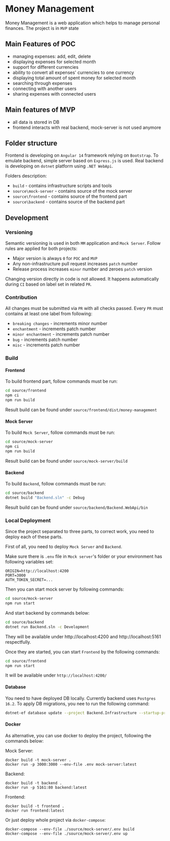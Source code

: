 # Money Management

Money Management is a web application which helps to manage personal finances. The project is in `MVP` state

## Main Features of POC

- managing expenses: add, edit, delete
- displaying expenses for selected month
- support for different currencies
- ability to convert all expenses' currencies to one currency
- displaying total amount of spent money for selected month
- searching through expenses
- connecting with another users
- sharing expenses with connected users

## Main features of MVP

- all data is stored in DB
- frontend interacts with real backend, mock-server is not used anymore

## Folder structure

Frontend is developing on `Angular 14` framework relying on `Bootstrap`. To emulate backend, simple server based on `Express.js` is used. Real backend is developing on `dotnet` platform using `.NET WebApi`.

Folders description:

- `build` - contains infrastructure scripts and tools
- `source\mock-server` - contains source of the mock server
- `source\frontend` - contains source of the frontend part
- `source\backend` - contains source of the backend part

## Development

### Versioning

Semantic versioning is used in both `MM` application and `Mock Server`. Follow rules are applied for both projects:

- Major version is always `0` for `POC` and `MVP`
- Any non-infrastructure pull request increases `patch` number
- Release process increases `minor` number and zeroes `patch` version

Changing version directly in code is not allowed. It happens automatically during `CI` based on label set in related `PR`.

### Contribution

All changes must be submitted via `PR` with all checks passed. Every `PR` must contains at least one label from following:

- `breaking changes` - increments minor number
- `enchantment` - increments patch number
- `minor enchantment` - increments patch number
- `bug` - increments patch number
- `misc` - increments patch number

### Build

#### Frontend

To build frontend part, follow commands must be run:

```bash
cd source/frontend
npm ci
npm run build
```

Result build can be found under `source/frontend/dist/money-management`

#### Mock Server

To build `Mock Server`, follow commands must be run:

```bash
cd source/mock-server
npm ci
npm run build
```

Result build can be found under `source/mock-server/build`

#### Backend

To build `Backend`, follow commands must be run:

```bash
cd source/backend
dotnet build "Backend.sln" -c Debug
```

Result build can be found under `source/backend/Backend.WebApi/bin`

### Local Deployment

Since the project separated to three parts, to correct work, you need to deploy each of these parts.

First of all, you need to deploy `Mock Server` and `Backend`.

Make sure there is `.env` file in `Mock server`'s folder or your environment has following variables set:

```
ORIGIN=http://localhost:4200
PORT=3000
AUTH_TOKEN_SECRET=...
```

Then you can start mock server by following commands:

```bash
cd source/mock-server
npm run start
```

And start backend by commands below:

```bash
cd source/backend
dotnet run Backend.sln -c Development
```

They will be available under http://localhost:4200 and http://localhost:5161 respectfully.

Once they are started, you can start `Frontend` by the following commands:

```bash
cd source/frontend
npm run start
```

It will be available under `http://localhost:4200/`

#### Database

You need to have deployed DB locally. Currently backend uses `Postgres 16.2`. To apply DB migrations, you nee to run the following command: 

```bash
dotnet-ef database update --project Backend.Infrastructure --startup-project Backend.WebApi
```

#### Docker

As alternative, you can use docker to deploy the project, following the commands below:

Mock Server:

```
docker build -t mock-server .
docker run -p 3000:3000 --env-file .env mock-server:latest
```

Backend:

```
docker build -t backend .
docker run -p 5161:80 backend:latest
```

Frontend:

```
docker build -t frontend .
docker run frontend:latest
```

Or just deploy whole project via `docker-compose`:

```
docker-compose --env-file ./source/mock-server/.env build
docker-compose --env-file ./source/mock-server/.env up
```
